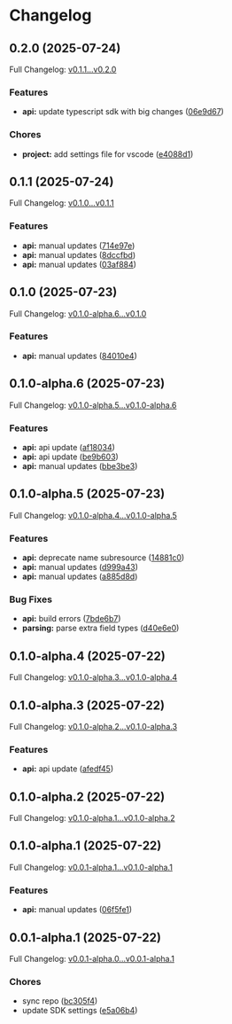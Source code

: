 # Changelog

## 0.2.0 (2025-07-24)

Full Changelog: [v0.1.1...v0.2.0](https://github.com/scaleapi/agentex-python/compare/v0.1.1...v0.2.0)

### Features

* **api:** update typescript sdk with big changes ([06e9d67](https://github.com/scaleapi/agentex-python/commit/06e9d67e4041437d193db9c46c290126d2d13712))


### Chores

* **project:** add settings file for vscode ([e4088d1](https://github.com/scaleapi/agentex-python/commit/e4088d13fc8109ac71a8dd3bcced4ddc4b91bbda))

## 0.1.1 (2025-07-24)

Full Changelog: [v0.1.0...v0.1.1](https://github.com/scaleapi/agentex-python/compare/v0.1.0...v0.1.1)

### Features

* **api:** manual updates ([714e97e](https://github.com/scaleapi/agentex-python/commit/714e97ed1813a4a91b421fb77fadaf2afac2450d))
* **api:** manual updates ([8dccfbd](https://github.com/scaleapi/agentex-python/commit/8dccfbdd9b8b887bfb99c79a9a28163215560ae4))
* **api:** manual updates ([03af884](https://github.com/scaleapi/agentex-python/commit/03af884e31a3df4d42a863c06c5ab4dfc2374374))

## 0.1.0 (2025-07-23)

Full Changelog: [v0.1.0-alpha.6...v0.1.0](https://github.com/scaleapi/agentex-python/compare/v0.1.0-alpha.6...v0.1.0)

### Features

* **api:** manual updates ([84010e4](https://github.com/scaleapi/agentex-python/commit/84010e4adecf7c779abd9a828000a3b50d9d3ac3))

## 0.1.0-alpha.6 (2025-07-23)

Full Changelog: [v0.1.0-alpha.5...v0.1.0-alpha.6](https://github.com/scaleapi/agentex-python/compare/v0.1.0-alpha.5...v0.1.0-alpha.6)

### Features

* **api:** api update ([af18034](https://github.com/scaleapi/agentex-python/commit/af18034e4173794ebf42eff688f26d64caca4e64))
* **api:** api update ([be9b603](https://github.com/scaleapi/agentex-python/commit/be9b60326817566d5c5edcbd7b7babb6db07e539))
* **api:** manual updates ([bbe3be3](https://github.com/scaleapi/agentex-python/commit/bbe3be30aa9fb8d7a677f0e9f0be4dd565563d6e))

## 0.1.0-alpha.5 (2025-07-23)

Full Changelog: [v0.1.0-alpha.4...v0.1.0-alpha.5](https://github.com/scaleapi/agentex-python/compare/v0.1.0-alpha.4...v0.1.0-alpha.5)

### Features

* **api:** deprecate name subresource ([14881c0](https://github.com/scaleapi/agentex-python/commit/14881c0ff2922e0a622975a0f5b314de99d7aabb))
* **api:** manual updates ([d999a43](https://github.com/scaleapi/agentex-python/commit/d999a438c409f04b7e36b5df2d9b080d1d1b0e4a))
* **api:** manual updates ([a885d8d](https://github.com/scaleapi/agentex-python/commit/a885d8dbabfe2cc2a556ef02e75e5502fd799c46))


### Bug Fixes

* **api:** build errors ([7bde6b7](https://github.com/scaleapi/agentex-python/commit/7bde6b727d6d16ebd6805ef843596fc3224445a6))
* **parsing:** parse extra field types ([d40e6e0](https://github.com/scaleapi/agentex-python/commit/d40e6e0d6911be0bc9bfc419e02bd7c1d5ad5be4))

## 0.1.0-alpha.4 (2025-07-22)

Full Changelog: [v0.1.0-alpha.3...v0.1.0-alpha.4](https://github.com/scaleapi/agentex-python/compare/v0.1.0-alpha.3...v0.1.0-alpha.4)

## 0.1.0-alpha.3 (2025-07-22)

Full Changelog: [v0.1.0-alpha.2...v0.1.0-alpha.3](https://github.com/scaleapi/agentex-python/compare/v0.1.0-alpha.2...v0.1.0-alpha.3)

### Features

* **api:** api update ([afedf45](https://github.com/scaleapi/agentex-python/commit/afedf4541ba6219cd04ef7af39a1d451abde75a4))

## 0.1.0-alpha.2 (2025-07-22)

Full Changelog: [v0.1.0-alpha.1...v0.1.0-alpha.2](https://github.com/scaleapi/agentex-python/compare/v0.1.0-alpha.1...v0.1.0-alpha.2)

## 0.1.0-alpha.1 (2025-07-22)

Full Changelog: [v0.0.1-alpha.1...v0.1.0-alpha.1](https://github.com/scaleapi/agentex-python/compare/v0.0.1-alpha.1...v0.1.0-alpha.1)

### Features

* **api:** manual updates ([06f5fe1](https://github.com/scaleapi/agentex-python/commit/06f5fe115ace5ec4ca8149cd0afa6207b193a04c))

## 0.0.1-alpha.1 (2025-07-22)

Full Changelog: [v0.0.1-alpha.0...v0.0.1-alpha.1](https://github.com/scaleapi/agentex-python/compare/v0.0.1-alpha.0...v0.0.1-alpha.1)

### Chores

* sync repo ([bc305f4](https://github.com/scaleapi/agentex-python/commit/bc305f43efedb5b7d7b28eaa059bce1d280c9dbb))
* update SDK settings ([e5a06b4](https://github.com/scaleapi/agentex-python/commit/e5a06b4e3d8f8ad15d55b92393d7ddd833415f86))
